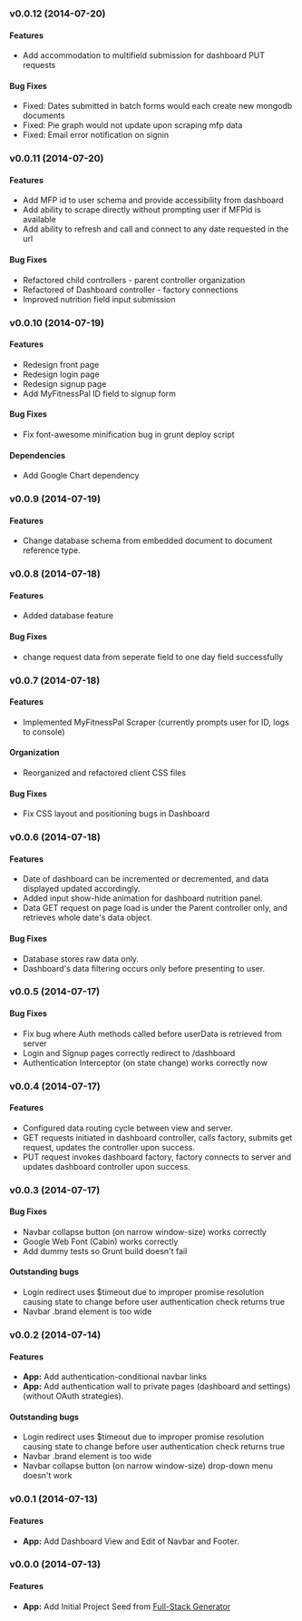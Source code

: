 
<a name="v0.0.12"></a>
### v0.0.12 (2014-07-20)

#### Features
* Add accommodation to multifield submission for dashboard PUT requests

#### Bug Fixes
* Fixed: Dates submitted in batch forms would each create new mongodb documents
* Fixed: Pie graph would not update upon scraping mfp data
* Fixed: Email error notification on signin


<a name="v0.0.11"></a>
### v0.0.11 (2014-07-20)

#### Features
* Add MFP id to user schema and provide accessibility from dashboard
* Add ability to scrape directly without prompting user if MFPid is available
* Add ability to refresh and call and connect to any date requested in the url

#### Bug Fixes
* Refactored child controllers - parent controller organization
* Refactored of Dashboard controller - factory connections
* Improved nutrition field input submission


<a name="v0.0.10"></a>
### v0.0.10 (2014-07-19)

#### Features
* Redesign front page
* Redesign login page
* Redesign signup page
* Add MyFitnessPal ID field to signup form

#### Bug Fixes
* Fix font-awesome minification bug in grunt deploy script

#### Dependencies
* Add Google Chart dependency


<a name="v0.0.9"></a>
### v0.0.9 (2014-07-19)

#### Features
* Change database schema from embedded document to document reference type.



<a name="v0.0.8"></a>
### v0.0.8 (2014-07-18)

#### Features
* Added database feature

#### Bug Fixes
* change request data from seperate field to one day field successfully


<a name="v0.0.7"></a>
### v0.0.7 (2014-07-18)

#### Features
* Implemented MyFitnessPal Scraper (currently prompts user for ID, logs to console)

#### Organization
* Reorganized and refactored client CSS files

#### Bug Fixes
* Fix CSS layout and positioning bugs in Dashboard


<a name="v0.0.6"></a>

### v0.0.6 (2014-07-18)

#### Features
* Date of dashboard can be incremented or decremented, and data displayed updated accordingly.
* Added input show-hide animation for dashboard nutrition panel.
* Data GET request on page load is under the Parent controller only, and retrieves whole date's data object.

#### Bug Fixes
* Database stores raw data only.
* Dashboard's data filtering occurs only before presenting to user.


<a name="v0.0.5"></a>
### v0.0.5 (2014-07-17)

#### Bug Fixes
* Fix bug where Auth methods called before userData is retrieved from server
* Login and Signup pages correctly redirect to /dashboard
* Authentication Interceptor (on state change) works correctly now



<a name="v0.0.4"></a>
### v0.0.4 (2014-07-17)

#### Features
* Configured data routing cycle between view and server.
* GET requests initiated in dashboard controller, calls factory, submits get request, updates the controller upon success.
* PUT request invokes dashboard factory, factory connects to server and updates dashboard controller upon success.




<a name="v0.0.3"></a>
### v0.0.3 (2014-07-17)

#### Bug Fixes
* Navbar collapse button (on narrow window-size) works correctly
* Google Web Font (Cabin) works correctly
* Add dummy tests so Grunt build doesn't fail

#### Outstanding bugs
* Login redirect uses $timeout due to improper promise resolution causing state to change before user authentication check returns true
* Navbar .brand element is too wide




<a name="v0.0.2"></a>
### v0.0.2 (2014-07-14)


#### Features

* **App:** Add authentication-conditional navbar links
* **App:** Add authentication wall to private pages (dashboard and settings) (without OAuth strategies).

#### Outstanding bugs
* Login redirect uses $timeout due to improper promise resolution causing state to change before user authentication check returns true
* Navbar .brand element is too wide
* Navbar collapse button (on narrow window-size) drop-down menu doesn't work


<a name="v0.0.1"></a>
### v0.0.1 (2014-07-13)


#### Features

* **App:** Add Dashboard View and Edit of Navbar and Footer.


<a name="v0.0.0"></a>
### v0.0.0 (2014-07-13)


#### Features

* **App:** Add Initial Project Seed from [Full-Stack Generator](https://github.com/DaftMonk/generator-angular-fullstack/blob/master/CHANGELOG.md#v202-2014-07-02)
